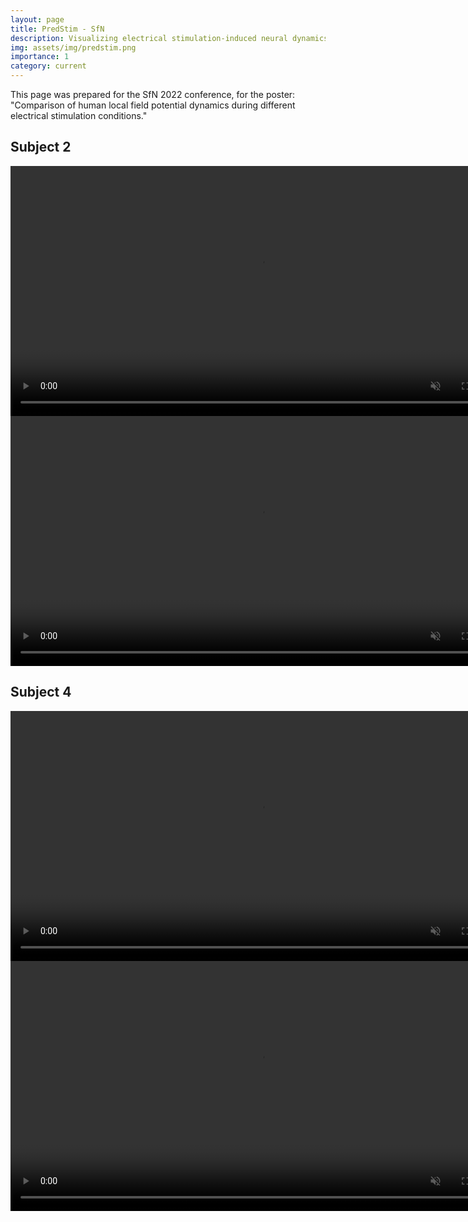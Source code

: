 ```yaml
---
layout: page
title: PredStim - SfN
description: Visualizing electrical stimulation-induced neural dynamics
img: assets/img/predstim.png
importance: 1
category: current
---
```


This page was prepared for the SfN 2022 conference, for the poster: "Comparison of human local field potential dynamics during different electrical stimulation conditions." 

## Subject 2

<div class="row">
    <div class="col-sm mt-3 mt-md-0">
        <video height="400" muted loop controls>
            <source src="/assets/video/S2_1.mp4" type="video/mp4">
        </video>
    </div>
    <div class="col-sm mt-3 mt-md-0">
        <video height="400" muted loop controls>
            <source src="/assets/video/S2_2.mp4" type="video/mp4">
        </video>
    </div>
</div>

## Subject 4
<div class="row">
    <div class="col-sm mt-3 mt-md-0">
        <video height="400" muted loop controls>
            <source src="/assets/video/S4_2.mp4" type="video/mp4">
        </video>
    </div>
    <div class="col-sm mt-3 mt-md-0">
        <video height="400" muted loop controls>
            <source src="/assets/video/S4_3.mp4" type="video/mp4">
        </video>
    </div>
</div>
